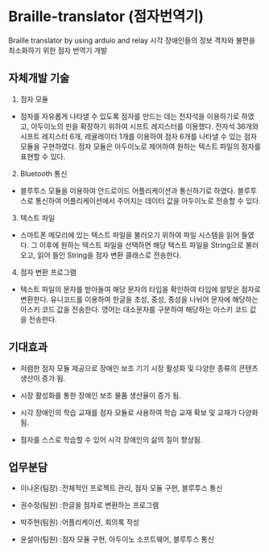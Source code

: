 # Braille-translator (점자번역기)
Braille translator by using arduio and relay
시각 장애인들의 정보 격차와 불편을 최소화하기 위한 점자 번역기 개발


## 자체개발 기술

1) 점자 모듈
 - 점자를 자유롭게 나타낼 수 있도록 점자를 만드는 데는 전자석을 이용하기로 하였고, 아두이노의 핀을 확장하기 위하여 시프트 레지스터를 이용했다. 전자석 36개와 시프트 레지스터 6개, 레귤레이터 1개를 이용하여 점자 6개를 나타낼 수 있는 점자 모듈을 구현하였다. 점자 모듈은 아두이노로 제어하여 원하는 텍스트 파일의 점자를 표현할 수 있다.


2) Bluetooth 통신
 - 블루투스 모듈을 이용하여 안드로이드 어플리케이션과 통신하기로 하였다. 블루투스로 통신하여 어플리케이션에서 주어지는 데이터 값을 아두이노로 전송할 수 있다.


3) 텍스트 파일
 - 스마트폰 메모리에 있는 텍스트 파일을 불러오기 위하여 파일 시스템을 읽어 들였다. 그 이후에 원하는 텍스트 파일을 선택하면 해당 텍스트 파일을 String으로 불러오고, 읽어 들인 String을 점자 변환 클래스로 전송한다.
  
  
4) 점자 변환 프로그램
- 텍스트 파일의 문자를 받아들여 해당 문자의 타입을 확인하여 타입에 알맞은 점자로 변환한다. 유니코드를 이용하여 한글을 초성, 중성, 종성을 나뉘어 문자에 해당하는 아스키 코드 값을 전송한다. 영어는 대소문자를 구분하여 해당하는 아스키 코드 값을 전송한다.


## 기대효과 

 - 저렴한 점자 모듈 제공으로 장애인 보조 기기 시장 활성화 및 다양한 종류의 콘텐츠 생산이 증가 됨.
  
 - 시장 활성화를 통한 장애인 보조 물품 생산율이 증가 됨.
  
 - 시각 장애인의 학습 교재를 점자 모듈로 사용하여 학습 교재 확보 및 교재가 다양화 됨.
  
 - 점자를 스스로 학습할 수 있어 시각 장애인의 삶의 질이 향상됨.
  

## 업무분담

 - 이나온(팀장)
    :전체적인 프로젝트 관리, 점자 모듈 구현, 블루투스 통신
    
 - 권수정(팀원)
    :한글을 점자로 변환하는 프로그램
    
 - 박주현(팀원)
    :어플리케이션, 회의록 작성
    
 - 윤설아(팀원)
    :점자 모듈 구현, 아두이노 소프트웨어, 블루투스 통신
    

